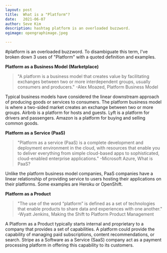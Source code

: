 ```yaml
---
layout: post
title:	What is a "Platform"?
date:	2021-06-07
author:	Seve Kim
description: hashtag platform is an overloaded buzzword.
ogimage: opengraphimage.jpeg

---
```


#platform is an overloaded buzzword. To disambiguate this term, I've broken down 3 uses of "Platform" with a quoted definition and examples.

**Platform as a Business Model (Marketplace)**

> "A platform is a business model that creates value by facilitating exchanges between two or more interdependent groups, usually consumers and producers." -Alex Moazed, Platform Business Model

Typical business models have considered the linear downstream approach of producing goods or services to consumers. The platform business model is where a two-sided market creates an exchange between two or more groups. Airbnb is a platform for hosts and guests. Lyft is a platform for drivers and passengers. Amazon is a platform for buying and selling common goods.

**Platform as a Service (PaaS)**
> "Platform as a service (PaaS) is a complete development and deployment environment in the cloud, with resources that enable you to deliver everything from simple cloud-based apps to sophisticated, cloud-enabled enterprise applications." -Microsoft Azure, What is PaaS?

Unlike the platform business model companies, PaaS companies have a linear relationship of providing service to users hosting their applications on their platforms. Some examples are Heroku or OpenShift.

**Platform as a Product**
> "The use of the word “platform” is defined as a set of technologies that enable products to share data and experiences with one another." -Wyatt Jenkins, Making the Shift to Platform Product Management

A Platform as a Product typically starts internal and proprietary to a company that provides a set of capabilities. A platform could provide the capability of managing paid subscriptions, content recommendations, or search. Stripe as a Software as a Service (SaaS) company act as a payment processing platform in offering this capability to its customers.
